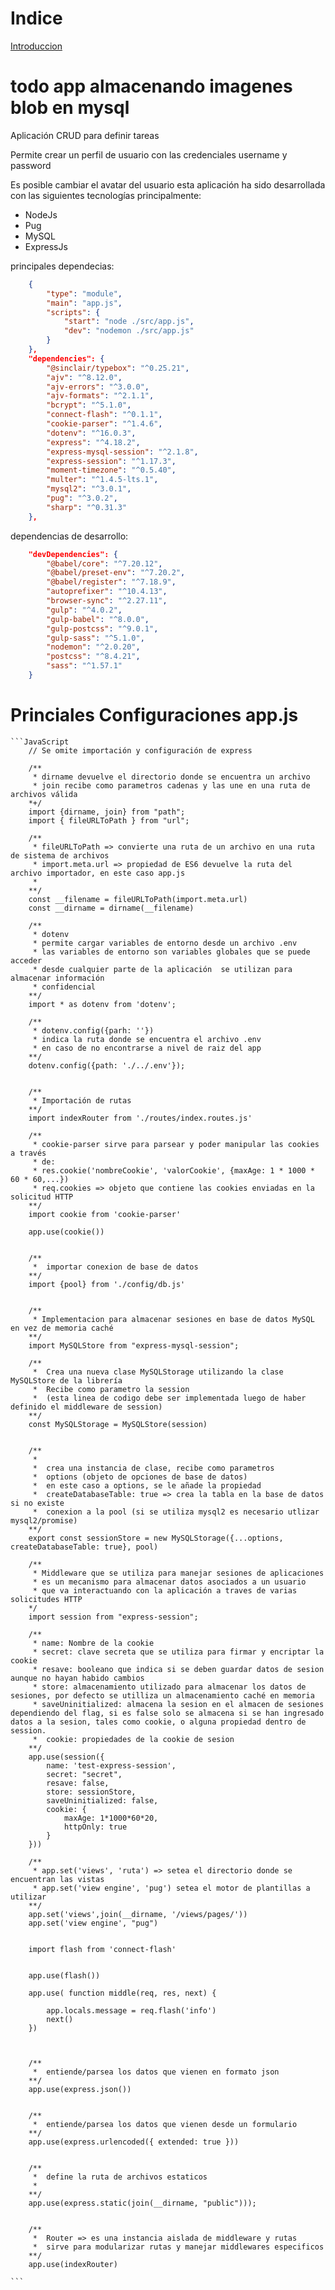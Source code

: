 

# Indice

[Introduccion](#todo-app-almacenando-imagenes-blob-en-mysql)




# todo app almacenando imagenes blob en mysql

Aplicación CRUD para definir tareas

Permite crear un perfil de usuario con las credenciales username y password

Es posible cambiar el avatar del usuario
esta aplicación ha sido desarrollada con las siguientes tecnologías principalmente:

* NodeJs
* Pug
* MySQL
* ExpressJs

principales dependecias:

```json
    {   
        "type": "module",
        "main": "app.js",
        "scripts": {
            "start": "node ./src/app.js",
            "dev": "nodemon ./src/app.js"
        }
    },
    "dependencies": {
        "@sinclair/typebox": "^0.25.21",
        "ajv": "^8.12.0",
        "ajv-errors": "^3.0.0",
        "ajv-formats": "^2.1.1",
        "bcrypt": "^5.1.0",
        "connect-flash": "^0.1.1",
        "cookie-parser": "^1.4.6",
        "dotenv": "^16.0.3",
        "express": "^4.18.2",
        "express-mysql-session": "^2.1.8",
        "express-session": "^1.17.3",
        "moment-timezone": "^0.5.40",
        "multer": "^1.4.5-lts.1",
        "mysql2": "^3.0.1",
        "pug": "^3.0.2",
        "sharp": "^0.31.3"
    },

```

dependencias de desarrollo:

```json
    "devDependencies": {
        "@babel/core": "^7.20.12",
        "@babel/preset-env": "^7.20.2",
        "@babel/register": "^7.18.9",
        "autoprefixer": "^10.4.13",
        "browser-sync": "^2.27.11",
        "gulp": "^4.0.2",
        "gulp-babel": "^8.0.0",
        "gulp-postcss": "^9.0.1",
        "gulp-sass": "^5.1.0",
        "nodemon": "^2.0.20",
        "postcss": "^8.4.21",
        "sass": "^1.57.1"
    }
```

# Princiales Configuraciones app.js


    ```JavaScript
        // Se omite importación y configuración de express

        /**
         * dirname devuelve el directorio donde se encuentra un archivo 
         * join recibe como parametros cadenas y las une en una ruta de archivos válida
        *+/
        import {dirname, join} from "path";
        import { fileURLToPath } from "url";

        /**
         * fileURLToPath => convierte una ruta de un archivo en una ruta de sistema de archivos
         * import.meta.url => propiedad de ES6 devuelve la ruta del archivo importador, en este caso app.js
         *  
        **/ 
        const __filename = fileURLToPath(import.meta.url)
        const __dirname = dirname(__filename)

        /**
         * dotenv 
         * permite cargar variables de entorno desde un archivo .env
         * las variables de entorno son variables globales que se puede acceder
         * desde cualquier parte de la aplicación  se utilizan para almacenar información
         * confidencial
        **/
        import * as dotenv from 'dotenv';

        /**
         * dotenv.config({parh: ''})
         * indica la ruta donde se encuentra el archivo .env
         * en caso de no encontrarse a nivel de raiz del app
        **/ 
        dotenv.config({path: './../.env'});


        /**
         * Importación de rutas
        **/ 
        import indexRouter from './routes/index.routes.js'

        /**
         * cookie-parser sirve para parsear y poder manipular las cookies a través
         * de: 
         * res.cookie('nombreCookie', 'valorCookie', {maxAge: 1 * 1000 * 60 * 60,...}) 
         * req.cookies => objeto que contiene las cookies enviadas en la solicitud HTTP
        **/ 
        import cookie from 'cookie-parser'
        
        app.use(cookie())


        /**
         *  importar conexion de base de datos
        **/ 
        import {pool} from './config/db.js'


        /**
         * Implementacion para almacenar sesiones en base de datos MySQL en vez de memoria caché 
        **/ 
        import MySQLStore from "express-mysql-session";

        /**
         *  Crea una nueva clase MySQLStorage utilizando la clase MySQLStore de la librería
         *  Recibe como parametro la session
         *  (esta linea de codigo debe ser implementada luego de haber definido el middleware de session)
        **/ 
        const MySQLStorage = MySQLStore(session)


        /**
         *
         *  crea una instancia de clase, recibe como parametros 
         *  options (objeto de opciones de base de datos)
         *  en este caso a options, se le añade la propiedad
         *  createDatabaseTable: true => crea la tabla en la base de datos si no existe
         *  conexion a la pool (si se utiliza mysql2 es necesario utlizar mysql2/promise)
        **/ 
        export const sessionStore = new MySQLStorage({...options, createDatabaseTable: true}, pool)

        /**
         * Middleware que se utiliza para manejar sesiones de aplicaciones
         * es un mecanismo para almacenar datos asociados a un usuario 
         * que va interactuando con la aplicación a traves de varias solicitudes HTTP
        */ 
        import session from "express-session";

        /**
         * name: Nombre de la cookie 
         * secret: clave secreta que se utiliza para firmar y encriptar la cookie
         * resave: booleano que indica si se deben guardar datos de sesion aunque no hayan habido cambios
         * store: almacenamiento utilizado para almacenar los datos de sesiones, por defecto se utilliza un almacenamiento caché en memoria
         * saveUninitialized: almacena la sesion en el almacen de sesiones dependiendo del flag, si es false solo se almacena si se han ingresado datos a la sesion, tales como cookie, o alguna propiedad dentro de session.
         *  cookie: propiedades de la cookie de sesion 
        **/ 
        app.use(session({
            name: 'test-express-session',
            secret: "secret",
            resave: false,
            store: sessionStore,
            saveUninitialized: false,
            cookie: {
                maxAge: 1*1000*60*20,
                httpOnly: true  
            }
        }))

        /**
         * app.set('views', 'ruta') => setea el directorio donde se encuentran las vistas
         * app.set('view engine', 'pug') setea el motor de plantillas a utilizar 
        **/ 
        app.set('views',join(__dirname, '/views/pages/'))
        app.set('view engine', "pug")


        import flash from 'connect-flash'


        app.use(flash())

        app.use( function middle(req, res, next) {

            app.locals.message = req.flash('info')
            next()
        })



        /** 
         *  entiende/parsea los datos que vienen en formato json
        **/
        app.use(express.json())
        
        
        /** 
         *  entiende/parsea los datos que vienen desde un formulario
        **/
        app.use(express.urlencoded({ extended: true }))


        /** 
         *  define la ruta de archivos estaticos
         * 
        **/ 
        app.use(express.static(join(__dirname, "public")));


        /**
         *  Router => es una instancia aislada de middleware y rutas
         *  sirve para modularizar rutas y manejar middlewares especificos 
        **/ 
        app.use(indexRouter)
        
    ```














































<!-- 
![imagen index](https://i.ibb.co/WtY0z7z/index.png "Index to-do")

![imagen index mobile](https://i.ibb.co/kmFrSH0/index-mobile.png "index mobile")

![imagen index menu mobile](https://i.ibb.co/b11R8sd/index-menu-mobile.png "index menu mobile")


![imagen login](https://i.ibb.co/b2x6VkN/login.png "login desktop")

![imagen login mobile](https://i.ibb.co/6NBt4nc/login-mobile.png "login mobile")


![imagen register](https://i.ibb.co/R3ZyY7F/register.png "register desktop")
![imagen register mobile](https://i.ibb.co/kKQvZCZ/register-mobile.png "register mobile")


![imagen home desktop](https://i.ibb.co/KrhYx3q/home.png "home desktop")
![imagen home mobile](https://i.ibb.co/K09Txxf/home-mobile.png "home mobile")

![imagen tasks desktop](https://i.ibb.co/ZJcTmh8/tasks.png "tasks desktop")
![imagen tasks mobile](https://i.ibb.co/yp2vWhS/tasks-mobile.png "tasks mobile") -->





